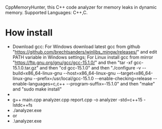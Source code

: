 CppMemoryHunter, this C++ code analyzer for memory leaks in dynamic memory.
Supported Languages: C++,C.
# How install
* Download gcc: For Windows download latest gcc from github "https://github.com/brechtsanders/winlibs_mingw/releases/" and edit PATH variable in Windows settings; For Linux install gcc from mirror "https://ftp.gnu.org/gnu/gcc/gcc-15.1.0/" and then "tar -xf gcc-15.1.0.tar.gz" and then "cd  gcc-15.1.0" and then "./configure -v --build=x86_64-linux-gnu --host=x86_64-linux-gnu --target=x86_64-linux-gnu --prefix=/usr/local/gcc-15.1.0 --enable-checking=release --enable-languages=c,c++  --program-suffix=-15.1.0" and then "make" and "sudo make install"
* 
* g++ main.cpp analyzer.cpp report.cpp -o analyzer -std=c++15 -lstdc++fs
* ./analyzer.exe
* or
* .\analyzer.exe
